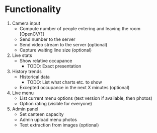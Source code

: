# Functionality

1. Camera input
    * Compute number of people entering and leaving the room [OpenCV/?]
    * Send number to the server
    * Send video stream to the server (optional)
    * Capture waiting line size (optional)
2. Live stats
    * Show relative occupance
        * TODO: Exact presentation
2. History trends
    * Historical data
        * TODO: List what charts etc. to show
    * Excepted occupance in the next X minutes (optional)
3. Live menu
    * List current menu options (text version if available, then photos)
    * Option rating (visible for everyone)
4. Admin panel
    * Set canteen capacity
    * Admin upload menu photos
    * Text extraction from images (optional)

